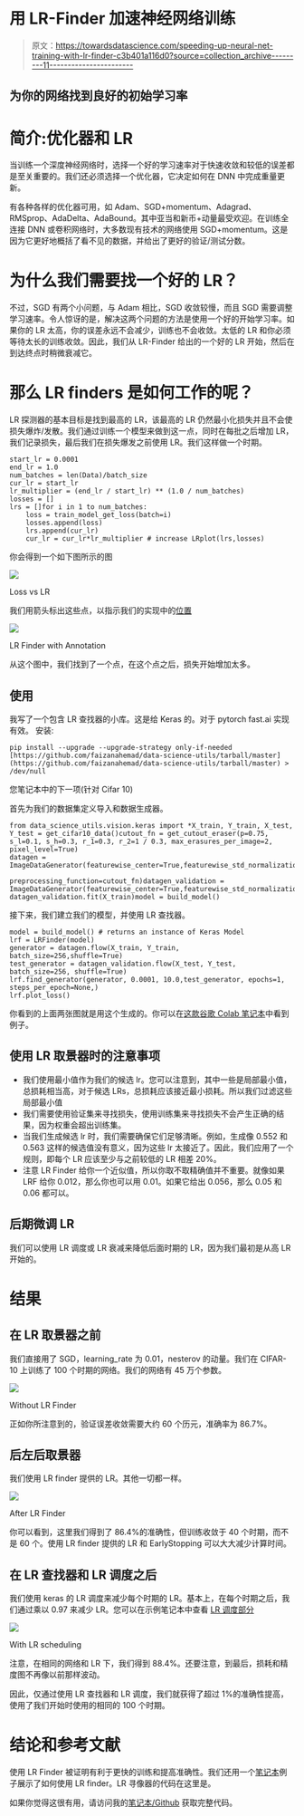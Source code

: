 # 用 LR-Finder 加速神经网络训练

> 原文：<https://towardsdatascience.com/speeding-up-neural-net-training-with-lr-finder-c3b401a116d0?source=collection_archive---------11----------------------->

## 为你的网络找到良好的初始学习率

# 简介:优化器和 LR

当训练一个深度神经网络时，选择一个好的学习速率对于快速收敛和较低的误差都是至关重要的。我们还必须选择一个优化器，它决定如何在 DNN 中完成重量更新。

有各种各样的优化器可用，如 Adam、SGD+momentum、Adagrad、RMSprop、AdaDelta、AdaBound。其中亚当和新币+动量最受欢迎。在训练全连接 DNN 或卷积网络时，大多数现有技术的网络使用 SGD+momentum。这是因为它更好地概括了看不见的数据，并给出了更好的验证/测试分数。

# 为什么我们需要找一个好的 LR？

不过，SGD 有两个小问题，与 Adam 相比，SGD 收敛较慢，而且 SGD 需要调整学习速率。令人惊讶的是，解决这两个问题的方法是使用一个好的开始学习率。如果你的 LR 太高，你的误差永远不会减少，训练也不会收敛。太低的 LR 和你必须等待太长的训练收敛。因此，我们从 LR-Finder 给出的一个好的 LR 开始，然后在到达终点时稍微衰减它。

# 那么 LR finders 是如何工作的呢？

LR 探测器的基本目标是找到最高的 LR，该最高的 LR 仍然最小化损失并且不会使损失爆炸/发散。我们通过训练一个模型来做到这一点，同时在每批之后增加 LR，我们记录损失，最后我们在损失爆发之前使用 LR。我们这样做一个时期。

```
start_lr = 0.0001
end_lr = 1.0
num_batches = len(Data)/batch_size
cur_lr = start_lr
lr_multiplier = (end_lr / start_lr) ** (1.0 / num_batches)
losses = []
lrs = []for i in 1 to num_batches:
    loss = train_model_get_loss(batch=i)
    losses.append(loss)
    lrs.append(cur_lr)
    cur_lr = cur_lr*lr_multiplier # increase LRplot(lrs,losses)
```

你会得到一个如下图所示的图

![](img/a221726b92d6089eb6144091c31f469c.png)

Loss vs LR

我们用箭头标出这些点，以指示我们的实现中的[位置](https://github.com/faizanahemad/data-science-utils/blob/master/data_science_utils/vision/keras/lr_finder.py)

![](img/5cfa03acf8c28fec51a2ffcc014f5406.png)

LR Finder with Annotation

从这个图中，我们找到了一个点，在这个点之后，损失开始增加太多。

## 使用

我写了一个包含 LR 查找器的小库。这是给 Keras 的。对于 pytorch fast.ai 实现有效。
安装:

```
pip install --upgrade --upgrade-strategy only-if-needed [https://github.com/faizanahemad/data-science-utils/tarball/master](https://github.com/faizanahemad/data-science-utils/tarball/master) > /dev/null
```

您笔记本中的下一项(针对 Cifar 10)

首先为我们的数据集定义导入和数据生成器。

```
from data_science_utils.vision.keras import *X_train, Y_train, X_test, Y_test = get_cifar10_data()cutout_fn = get_cutout_eraser(p=0.75, s_l=0.1, s_h=0.3, r_1=0.3, r_2=1 / 0.3, max_erasures_per_image=2, pixel_level=True)
datagen = ImageDataGenerator(featurewise_center=True,featurewise_std_normalization=True,
                           preprocessing_function=cutout_fn)datagen_validation = ImageDataGenerator(featurewise_center=True,featurewise_std_normalization=True,)
datagen_validation.fit(X_train)model = build_model()
```

接下来，我们建立我们的模型，并使用 LR 查找器。

```
model = build_model() # returns an instance of Keras Model
lrf = LRFinder(model)
generator = datagen.flow(X_train, Y_train, batch_size=256,shuffle=True)
test_generator = datagen_validation.flow(X_test, Y_test, batch_size=256, shuffle=True)
lrf.find_generator(generator, 0.0001, 10.0,test_generator, epochs=1, steps_per_epoch=None,)
lrf.plot_loss()
```

你看到的上面两张图就是用这个生成的。你可以在[这款谷歌 Colab 笔记本](https://colab.research.google.com/drive/1snEPXi418CrctkDP240KdEkff1z83buV)中看到例子。

## 使用 LR 取景器时的注意事项

*   我们使用最小值作为我们的候选 lr。您可以注意到，其中一些是局部最小值，总损耗相当高，对于候选 LRs，总损耗应该接近最小损耗。所以我们过滤这些局部最小值
*   我们需要使用验证集来寻找损失，使用训练集来寻找损失不会产生正确的结果，因为权重会超出训练集。
*   当我们生成候选 lr 时，我们需要确保它们足够清晰。例如，生成像 0.552 和 0.563 这样的候选值没有意义，因为这些 lr 太接近了。因此，我们应用了一个规则，即每个 LR 应该至少与之前较低的 LR 相差 20%。
*   注意 LR Finder 给你一个近似值，所以你取不取精确值并不重要。就像如果 LRF 给你 0.012，那么你也可以用 0.01。如果它给出 0.056，那么 0.05 和 0.06 都可以。

## 后期微调 LR

我们可以使用 LR 调度或 LR 衰减来降低后面时期的 LR，因为我们最初是从高 LR 开始的。

# 结果

## 在 LR 取景器之前

我们直接用了 SGD，learning_rate 为 0.01，nesterov 的动量。我们在 CIFAR-10 上训练了 100 个时期的网络。我们的网络有 45 万个参数。

![](img/8b31ab7680eacb332f5472bad56a8d31.png)

Without LR Finder

正如你所注意到的，验证误差收敛需要大约 60 个历元，准确率为 86.7%。

## 后左后取景器

我们使用 LR finder 提供的 LR。其他一切都一样。

![](img/bb71cb2e8e518064310e8ad036709466.png)

After LR Finder

你可以看到，这里我们得到了 86.4%的准确性，但训练收敛于 40 个时期，而不是 60 个。使用 LR finder 提供的 LR 和 EarlyStopping 可以大大减少计算时间。

## 在 LR 查找器和 LR 调度之后

我们使用 keras 的 LR 调度来减少每个时期的 LR。基本上，在每个时期之后，我们通过乘以 0.97 来减少 LR。您可以在示例笔记本中查看 [LR 调度部分](https://colab.research.google.com/drive/1snEPXi418CrctkDP240KdEkff1z83buV)

![](img/97e52b5ff43a45505032dcc3dc829396.png)

With LR scheduling

注意，在相同的网络和 LR 下，我们得到 88.4%。还要注意，到最后，损耗和精度图不再像以前那样波动。

因此，仅通过使用 LR 查找器和 LR 调度，我们就获得了超过 1%的准确性提高，使用了我们开始时使用的相同的 100 个时期。

# 结论和参考文献

使用 LR Finder 被证明有利于更快的训练和提高准确性。我们还用一个[笔记本](https://colab.research.google.com/drive/1snEPXi418CrctkDP240KdEkff1z83buV)例子展示了如何使用 LR finder。LR 寻像器的代码在这里是。

如果你觉得这很有用，请访问我的[笔记本/Github](https://github.com/faizanahemad/data-science-utils/blob/master/data_science_utils/vision/keras/GradCam_with_misclassified_LRFinder.ipynb) 获取完整代码。